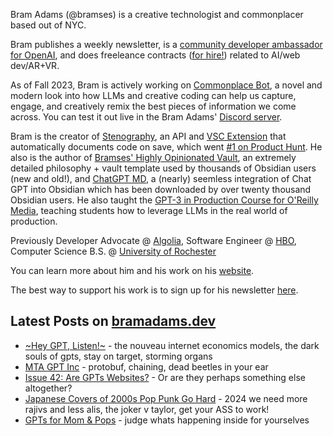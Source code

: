 Bram Adams (@bramses) is a creative technologist and commonplacer based out of NYC. 

Bram publishes a weekly newsletter, is a [community developer ambassador for OpenAI](https://platform.openai.com/ambassadors), and does freeleance contracts ([for hire!](https://www.bramadams.dev/consulting/)) related to AI/web dev/AR+VR. 

As of Fall 2023, Bram is actively working on [Commonplace Bot](https://github.com/bramses/commonplace-bot), a novel and modern look into how LLMs and creative coding can help us capture, engage, and creatively remix the best pieces of information we come across. You can test it out live in the Bram Adams' [Discord server](https://discord.gg/GrgkFP3Je3).

Bram is the creator of [Stenography](https://stenography.dev), an API and [VSC Extension](https://marketplace.visualstudio.com/items?itemName=Stenography.stenography) that automatically documents code on save, which went [#1 on Product Hunt](https://www.producthunt.com/products/stenography#stenography). He also is the author of [Bramses' Highly Opinionated Vault](https://github.com/bramses/bramses-highly-opinionated-vault-2023), an extremely detailed philosophy + vault template used by thousands of Obsidian users (new and old!), and [ChatGPT MD](https://github.com/bramses/chatgpt-md), a (nearly) seemless integration of Chat GPT into Obsidian which has been downloaded by over twenty thousand Obsidian users. He also taught the [GPT-3 in Production Course for O'Reilly Media](https://www.oreilly.com/live-events/gpt-3-in-production/0636920065944/0636920071443/), teaching students how to leverage LLMs in the real world of production.

Previously Developer Advocate @ [Algolia](https://www.algolia.com/), Software Engineer @ [HBO](https://www.hbo.com/), Computer Science B.S. @ [University of Rochester](https://rochester.edu/)

You can learn more about him and his work on his [website](https://www.bramadams.dev/about/). 

The best way to support his work is to sign up for his newsletter [here](https://www.bramadams.dev/#/portal/).


## Latest Posts on [bramadams.dev](https://www.bramadams.dev/)

<!--START_SECTION:feed-->
* [~Hey GPT, Listen!~](https:&#x2F;&#x2F;www.bramadams.dev&#x2F;hey-gpt-listen&#x2F;) - the nouveau internet economics models, the dark souls of gpts, stay on target, storming organs
* [MTA GPT Inc](https:&#x2F;&#x2F;www.bramadams.dev&#x2F;standup-2024-01-09&#x2F;) - protobuf, chaining, dead beetles in your ear
* [Issue 42: Are GPTs Websites?](https:&#x2F;&#x2F;www.bramadams.dev&#x2F;issue-42&#x2F;) - Or are they perhaps something else altogether?
* [Japanese Covers of 2000s Pop Punk Go Hard](https:&#x2F;&#x2F;www.bramadams.dev&#x2F;core-dump-2024-01-05&#x2F;) - 2024 we need more rajivs and less alis, the joker v taylor, get your ASS to work!
* [GPTs for Mom &amp; Pops](https:&#x2F;&#x2F;www.bramadams.dev&#x2F;gpts-for-mom-pops&#x2F;) - judge whats happening inside for yourselves
<!--END_SECTION:feed-->
